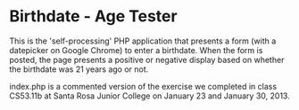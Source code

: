 Birthdate - Age Tester
=================

This is the 'self-processing' PHP application that presents a form (with a datepicker on Google Chrome) to enter a birthdate. 
When the form is posted, the page presents a positive or negative display based on whether the birthdate was 21 years ago or not.

index.php is a commented version of the exercise we completed in class CS53.11b at Santa Rosa Junior College on January 23 and January 30, 2013.     

